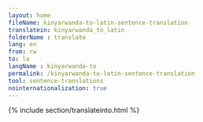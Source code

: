 ```yaml
---
layout: home
fileName: kinyarwanda-to-latin-sentence-translation
translatein: kinyarwanda_to_latin
folderName : translate
lang: en
from: rw
to: la
langName : kinyarwanda-to
permalink: /kinyarwanda-to-latin-sentence-translation
tool: sentence-translations
nointernationalization: true
---
```

{% include section/translateinto.html %}
